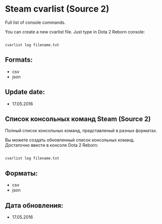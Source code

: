 Steam cvarlist (Source 2)
=========================

Full list of console commands.

You can create a new cvarlist file. Just type in Dota 2 Reborn console:

```

cvarlist log filename.txt

```

Formats:
--------
* csv
* json

Update date:
------------
* 17.05.2016

Список консольных команд Steam (Source 2)
-----------------------------------------

Полный список консольных команд, представленый в разных форматах.

Вы можете создать обновленный список консольных команд. Достаточно ввести в консоле Dota 2 Reborn:

```

cvarlist log filename.txt

```

Форматы:
--------
* csv
* json

Дата обновления:
----------------
* 17.05.2016